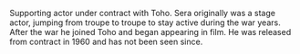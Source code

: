 <!-- Akira Sera -->

Supporting actor under contract with Toho. Sera originally was a stage actor, jumping from troupe to troupe to stay active during the war years. After the war he joined Toho and began appearing in film. He was released from contract in 1960 and has not been seen since.